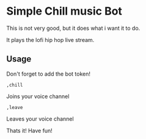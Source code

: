 # Simple Chill music Bot

This is not very good, but it does what i want it to do.

It plays the lofi hip hop live stream.

## Usage

Don't forget to add the bot token!

```,chill```

Joins your voice channel

```,leave```

Leaves your voice channel


Thats it! Have fun!
